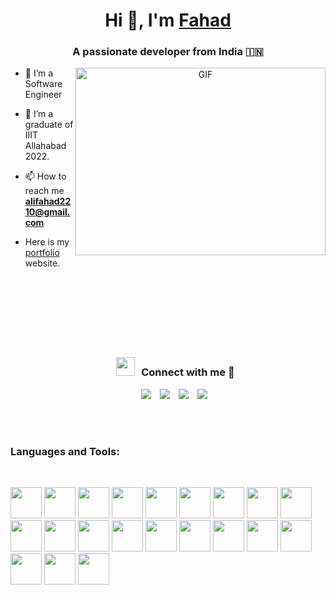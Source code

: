 <h1 align="center">Hi 👋, I'm <a href="https://100rabhcsmc.github.io/Me.io/" target="blank">
Fahad</a></h1>
<h3 align="center">A passionate developer from India &#127470;&#127475</h3>

<a target="_blank" align="center">
  <img align="right" top="500" height="300" width="400" alt="GIF" src="https://media.giphy.com/media/SWoSkN6DxTszqIKEqv/giphy.gif">
</a>

- 🔭 I’m a Software Engineer

- :school_satchel: I’m a graduate of IIIT Allahabad 2022.

- 📫 How to reach me **alifahad2210@gmail.com**

- Here is my <a href="https://imf-ali.netlify.app/" target="blank">portfolio</a> website. 
  <br/>
  <br>
  <br>
  <br>
  <br>
  <br>
  <br>
  <br>
  <h3 align="center" > <img src="https://media.giphy.com/media/iY8CRBdQXODJSCERIr/giphy.gif" width="30" height="30" style="margin-right: 10px;">Connect with me 🤝 </h3>
  <p align="center">

 <div align="center"  class="icons-social" style="margin-left: 10px;">
        <a style="margin-left: 10px;"  target="_blank" href="https://www.linkedin.com/in/fahad-a-077aa7135/">
			<img src="https://img.icons8.com/doodle/40/000000/linkedin--v2.png"></a>
        <a style="margin-left: 10px;" target="_blank" href="https://github.com/imf-ali">
		<img src="https://img.icons8.com/doodle/40/000000/github--v1.png"></a>
        <a style="margin-left: 10px;" target="_blank" href="https://instagram.com/imf_ali">
			<img src="https://img.icons8.com/doodle/40/000000/instagram-new--v2.png"></a>
		<a style="margin-left: 10px;" target="_blank" href="https://twitter.com/imf_ali">
			<img src="https://img.icons8.com/doodle/1x/twitter-squared--v2.png" ></a>
      </div>

</p>

<!-- <link rel="stylesheet" href="https://cdn.jsdelivr.net/gh/devicons/devicon@v2.15.1/devicon.min.css"> -->
<div align="center">
<!--  <a href="https://github.com/imf-ali">
  <img align="center" src="https://github-readme-stats.vercel.app/api?username=imf-ali&theme=nord&show_icons=true" />
</a> -->
<!-- <a href="https://github.com/imf-ali">
  <img align="center" src="https://github-readme-streak-stats.herokuapp.com/?user=imf-ali&theme=nord" />
</a> -->
<br>
 <br>
 <h3 align="left">Languages and Tools:</h3>
 <br>
<p align="left">
  <img height="50" src="https://cdn.jsdelivr.net/gh/devicons/devicon/icons/c/c-original.svg" />
  <img height="50" src="https://cdn.jsdelivr.net/gh/devicons/devicon/icons/cplusplus/cplusplus-original.svg" />
  <img height="50" src="https://cdn.jsdelivr.net/gh/devicons/devicon/icons/java/java-original-wordmark.svg" />
  <img height="50" src="https://cdn.jsdelivr.net/gh/devicons/devicon/icons/python/python-original.svg" />
            <img height="50" src="https://cdn.jsdelivr.net/gh/devicons/devicon/icons/typescript/typescript-original.svg" />
  <img height="50" src="https://cdn.jsdelivr.net/gh/devicons/devicon/icons/javascript/javascript-plain.svg" />
  <img height="50" src="https://cdn.jsdelivr.net/gh/devicons/devicon/icons/spring/spring-original-wordmark.svg" />     
	<img height="50" src="https://cdn.jsdelivr.net/gh/devicons/devicon/icons/graphql/graphql-plain.svg" />
    <img height="50" src="https://cdn.jsdelivr.net/gh/devicons/devicon/icons/nodejs/nodejs-original.svg" />
	<i height="50" class="devicon-nextjs-original-wordmark" />
    <img height="50" src="https://cdn.jsdelivr.net/gh/devicons/devicon/icons/react/react-original-wordmark.svg" />
    <img height="50" src="https://cdn.jsdelivr.net/gh/devicons/devicon/icons/mongodb/mongodb-plain-wordmark.svg" />
            <img height="50" src="https://cdn.jsdelivr.net/gh/devicons/devicon/icons/postgresql/postgresql-plain.svg"/>
    <img height="50" src="https://cdn.jsdelivr.net/gh/devicons/devicon/icons/html5/html5-original.svg" />
    <img height="50" src="https://cdn.jsdelivr.net/gh/devicons/devicon/icons/css3/css3-original.svg" />
    <img height="50" src="https://cdn.jsdelivr.net/gh/devicons/devicon/icons/bootstrap/bootstrap-original-wordmark.svg" />
    <img height="50" src="https://cdn.jsdelivr.net/gh/devicons/devicon/icons/docker/docker-plain-wordmark.svg" />
    <img  height="50" src="https://cdn.jsdelivr.net/gh/devicons/devicon/icons/kubernetes/kubernetes-plain-wordmark.svg" />
    <img height="50" src="https://cdn.jsdelivr.net/gh/devicons/devicon/icons/jenkins/jenkins-original.svg" />
    <img height="50" src="https://cdn.jsdelivr.net/gh/devicons/devicon/icons/grafana/grafana-original.svg" />
    <img height="50" src="https://cdn.jsdelivr.net/gh/devicons/devicon/icons/git/git-original.svg" />
    <img height="50" src="https://cdn.jsdelivr.net/gh/devicons/devicon/icons/amazonwebservices/amazonwebservices-plain-wordmark.svg" />
          
          
          
</p>
</div>
